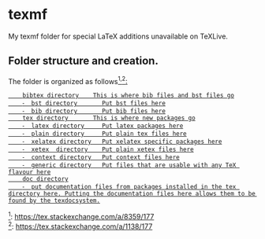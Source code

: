# texmf
My texmf folder for special LaTeX additions unavailable on TeXLive.

## Folder structure and creation.
The folder is organized as follows<a href="#note1" id="note1ref"><sup>1,</sup><a href="#note2" id="note2ref"><sup>2</sup>:
```
    bibtex directory    This is where bib files and bst files go
    ⁃  bst directory       Put bst files here
    ⁃  bib directory       Put bib files here
    tex directory       This is where new packages go
    ⁃  latex directory     Put latex packages here
    ⁃  plain directory     Put plain tex files here
    ⁃  xelatex directory   Put xelatex specific packages here
    ⁃  xetex  directory    Put plain xetex files here
    ⁃  context directory   Put context files here
    ⁃  generic directory   Put files that are usable with any TeX flavour here
    doc directory
    ⁃  put documentation files from packages installed in the tex directory here. Putting the documentation files here allows them to be found by the texdocsystem.
```
<a id="note1" href="#note1ref"><sup>1</sup></a>: https://tex.stackexchange.com/a/8359/177
<br>
<a id="note2" href="#note2ref"><sup>2</sup></a>: https://tex.stackexchange.com/a/1138/177

